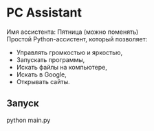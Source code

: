 # PC Assistant
Имя ассистента: Пятница (можно поменять)  
Простой Python-ассистент, который позволяет:
- Управлять громкостью и яркостью,
- Запускать программы,
- Искать файлы на компьютере,
- Искать в Google,
- Открывать сайты.

## Запуск
python main.py
